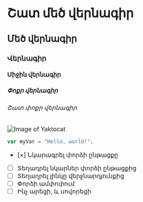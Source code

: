 # Շատ մեծ վերնագիր  
## Մեծ վերնագիր 
### Վերնագիր 
####  Միջին վերնագիր 
##### Փոքր վերնագիր 
###### Շատ փոքր վերնագիր 


![Image of Yaktocat](https://octodex.github.com/images/yaktocat.png)


``` javascript
var myVar = "Hello, world!";
```



- [×] Նկարագրել փորձի ընթացքը
- [ ]  Տեղադրել նկարներ փորձի ընթացքից
- [ ] Տեղաղրել լինկը վերջնարդյունքից
- [ ]  Փորձի ամփոփում
- [ ]  Ինչ արեցի, և սովորեցի
